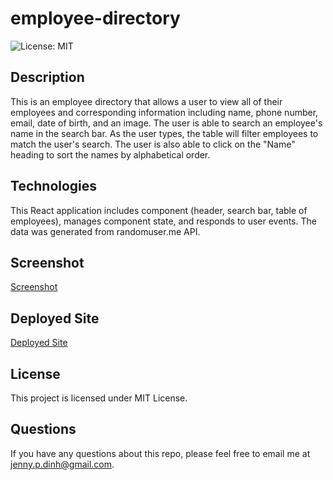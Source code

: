 # employee-directory

![License: MIT](https://img.shields.io/badge/License-MIT-blue.svg)

## Description

This is an employee directory that allows a user to view all of their employees and corresponding information including name, phone number, email, date of birth, and an image. The user is able to search an employee's name in the search bar. As the user types, the table will filter employees to match the user's search. The user is also able to click on the "Name" heading to sort the names by alphabetical order.

## Technologies

This React application includes component (header, search bar, table of employees), manages component state, and responds to user events. The data was generated from randomuser.me API.

## Screenshot

[Screenshot](./app-screenshot.png)

## Deployed Site

[Deployed Site](https://jdinh3.github.io/employee-directory/)

## License 

This project is licensed under MIT License.

## Questions

If you have any questions about this repo, please feel free to email me at jenny.p.dinh@gmail.com.

